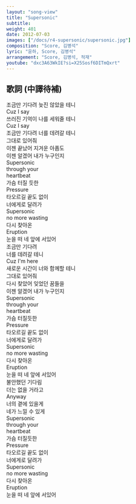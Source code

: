 ```yaml
---
layout: "song-view"
title: "Supersonic"
subtitle:
weight: 401
date: 2012-07-03
images: ["/docs/r4-supersonic/supersonic.jpg"]
composition: "Score, 김병석"
lyric: "윤하, Score, 김병석"
arrangement: "Score, 김병석, 적재"
youtube: "dxc3A63WkIE?si=X25Sosf6DITmQxrt"
---
```


## 歌詞 (中譯待補)

조금만 기다려 늦진 않았을 테니  
Cuz I say  
쓰러진 기억이 나를 세워줄 테니  
Cuz I say  
조금만 기다려 너를 데려갈 테니  
그대로 있어줘  
이젠 끝났어 지겨운 아픔도  
이젠 알겠어 내가 누구인지  
Supersonic  
through your  
heartbeat  
가슴 터질 듯한  
Pressure  
타오르길 끝도 없이  
너에게로 달려가  
Supersonic  
no more wasting  
다시 찾아온  
Eruption  
눈을 떠 네 앞에 서있어  
조금만 기다려  
너를 데려갈 테니  
Cuz I'm here  
새로운 시간이 너와 함께할 테니  
그대로 있어줘  
다시 찾았어 잊었던 꿈들을  
이젠 알겠어 내가 누구인지  
Supersonic  
through your  
heartbeat  
가슴 터질듯한  
Pressure  
타오르길 끝도 없이  
너에게로 달려가  
Supersonic  
no more wasting  
다시 찾아온  
Eruption  
눈을 떠 네 앞에 서있어  
불안했던 기다림  
더는 없을 거라고  
Anyway  
너의 곁에 있을게  
네가 느낄 수 있게  
Supersonic  
through your  
heartbeat  
가슴 터질듯한  
Pressure  
타오르길 끝도 없이  
너에게로 달려가  
Supersonic  
no more wasting  
다시 찾아온  
Eruption  
눈을 떠 네 앞에 서있어  
